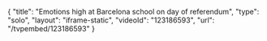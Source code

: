 {
    "title": "Emotions high at Barcelona school on day of referendum",
    "type": "solo",
    "layout": "iframe-static",
    "videoId": "123186593",
    "url": "\/tvpembed\/123186593"
}
